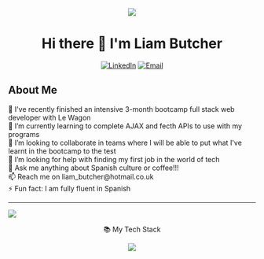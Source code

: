 <div align="center">
	<img src="https://media3.giphy.com/media/v1.Y2lkPTc5MGI3NjExeGJlc2l4bmFidnoydzY4bDdqMXcwOWNkZHh5ZWZ1dmVweDZpNXduaiZlcD12MV9pbnRlcm5hbF9naWZfYnlfaWQmY3Q9Zw/f3iwJFOVOwuy7K6FFw/giphy.gif">
	<h1>Hi there 👋 I'm Liam Butcher</h1
</div>
	<a href="https://www.linkedin.com/in/liambutcher1234/"><img src="https://img.shields.io/badge/LinkedIn-blue?logo=linkedin&logoColor=white&style=for-the-badge" alt="LinkedIn"></a>
 	<a href="mailto:liam_butcher@hotmail.co.uk"><img src="https://img.shields.io/badge/Email-0078D4?logo=microsoft-outlook&logoColor=white&style=for-the-badge" alt="Email"></a>

<h2 align="left">
	About Me
</h2>

<div id="about" align="left">
	🔭 I've recently finished an intensive 3-month bootcamp full stack web developer with Le Wagon <br>
	🌱 I’m currently learning to complete AJAX and fecth APIs to use with my programs <br>
	👯 I’m looking to collaborate in teams where I will be able to put what I've learnt in the bootcamp to the test <br>
	🤔 I’m looking for help with finding my first job in the world of tech <br>
	💬 Ask me anything about Spanish culture or coffee!!! <br>
	📫 Reach me on liam_butcher@hotmail.co.uk <br>
	⚡ Fun fact: I am fully fluent in Spanish <br>
</div>

***

<p align="left">
  <img src="https://github-readme-stats.vercel.app/api/top-langs/?username=ljhbutcher&layout=pie&hide=dockerfile">
</p>

📚 My Tech Stack

<div id="icons" align="center">
	<img src="https://skillicons.dev/icons?i=ruby,rails,html,css,heroku,figma,">
</div>
